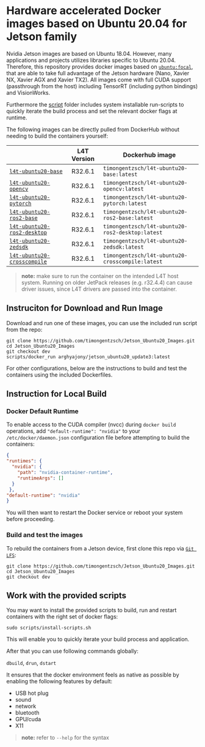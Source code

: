 # Hardware accelerated Docker images based on Ubuntu 20.04 for Jetson family

  

Nvidia Jetson images are based on Ubuntu 18.04. However, many applications and projects utilizes libraries specific to Ubuntu 20.04. Therefore, this repository provides docker images based on [`ubuntu:focal`](Dockerfile.ros2), that are able to take full advantage of the Jetson hardware (Nano, Xavier NX, Xavier AGX and Xavier TX2). All images come with full CUDA support (passthrough from the host) including TensorRT (including python bindings) and VisionWorks.

  

Furthermore the [script](scripts) folder includes system installable run-scripts to quickly iterate the build process and set the relevant docker flags at runtime.

  

The following images can be directly pulled from DockerHub without needing to build the containers yourself:

  


|                        | L4T Version | Dockerhub image                                    |
|------------------------|:-----------:|----------------------------------------------------|
| [`l4t-ubuntu20-base`](Dockerfile.base) | R32.6.1 | `timongentzsch/l4t-ubuntu20-base:latest` |
| [`l4t-ubuntu20-opencv`](Dockerfile.opencv) | R32.6.1 | `timongentzsch/l4t-ubuntu20-opencv:latest` |
| [`l4t-ubuntu20-pytorch`](Dockerfile.pytorch) | R32.6.1 | `timongentzsch/l4t-ubuntu20-pytorch:latest` |
| [`l4t-ubuntu20-ros2-base`](Dockerfile.ros2-base) | R32.6.1 | `timongentzsch/l4t-ubuntu20-ros2-base:latest` |
| [`l4t-ubuntu20-ros2-desktop`](Dockerfile.ros2-desktop) | R32.6.1 | `timongentzsch/l4t-ubuntu20-ros2-desktop:latest` |
| [`l4t-ubuntu20-zedsdk`](Dockerfile.zedsdk) | R32.6.1 | `timongentzsch/l4t-ubuntu20-zedsdk:latest` |
| [`l4t-ubuntu20-crosscompile`](Dockerfile.crosscompile) | R32.6.1 | `timongentzsch/l4t-ubuntu20-crosscompile:latest` |

  
>  **note:** make sure to run the container on the intended L4T host system. Running on older JetPack releases (e.g. r32.4.4) can cause driver issues, since L4T drivers are passed into the container.

  

## Instruciton for Download and Run Image
Download and run one of these images, you can use the included run script from the repo:

``` 
git clone https://github.com/timongentzsch/Jetson_Ubuntu20_Images.git
cd Jetson_Ubuntu20_Images
git checkout dev
scripts/docker_run arghyajony/jetson_ubuntu20_update3:latest
```

For other configurations, below are the instructions to build and test the containers using the included Dockerfiles.

 
## Instruction for Local Build
### Docker Default Runtime

To enable access to the CUDA compiler (nvcc) during `docker build` operations, add `"default-runtime": "nvidia"` to your `/etc/docker/daemon.json` configuration file before attempting to build the containers:
 
``` json
{
"runtimes": {
  "nvidia": {
    "path": "nvidia-container-runtime",
    "runtimeArgs": []
  }
 },
"default-runtime": "nvidia"
}

```

You will then want to restart the Docker service or reboot your system before proceeding.

  

### Build and test the images

  

To rebuild the containers from a Jetson device, first clone this repo via [`Git LFS`](https://git-lfs.github.com/):

  

``` 
git clone https://github.com/timongentzsch/Jetson_Ubuntu20_Images.git
cd Jetson_Ubuntu20_Images
git checkout dev
```

## Work with the provided scripts

You may want to install the provided scripts to build, run and restart containers with the right set of docker flags:

``` 
sudo scripts/install-scripts.sh
```
This will enable you to quickly iterate your build process and application.

After that you can use following commands globally:

`dbuild`, `drun`, `dstart`

It ensures that the docker environment feels as native as possible by enabling the following features by default:

- USB hot plug
- sound
- network
- bluetooth
- GPU/cuda
- X11

  

>  **note:** refer to `--help` for the syntax
